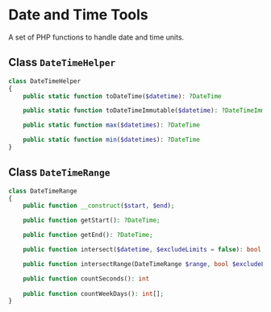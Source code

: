 Date and Time Tools
=======================================

A set of PHP functions to handle date and time units.

## Class `DateTimeHelper`

```php
class DateTimeHelper
{
    public static function toDateTime($datetime): ?DateTime

    public static function toDateTimeImmutable($datetime): ?DateTimeImmutable

    public static function max($datetimes): ?DateTime

    public static function min($datetimes): ?DateTime
}
```

## Class `DateTimeRange`

```php
class DateTimeRange
{
    public function __construct($start, $end);

    public function getStart(): ?DateTime;

    public function getEnd(): ?DateTime;

    public function intersect($datetime, $excludeLimits = false): bool;

    public function intersectRange(DateTimeRange $range, bool $excludeLimits = false): bool;

    public function countSeconds(): int
    
    public function countWeekDays(): int[];
}
```
